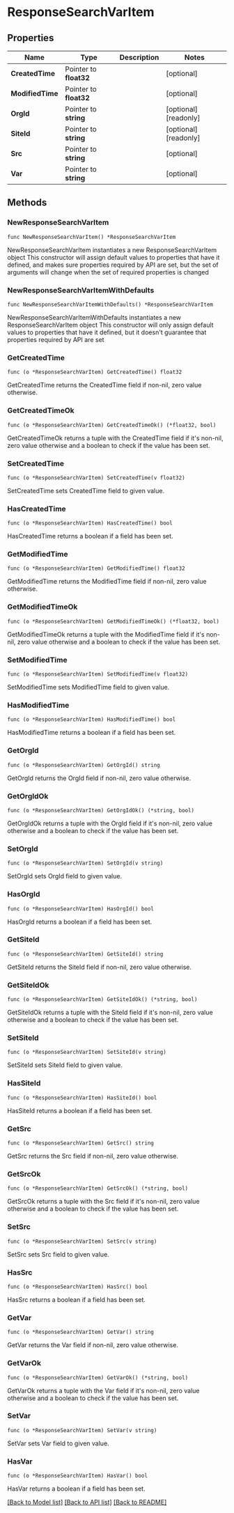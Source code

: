 # ResponseSearchVarItem

## Properties

Name | Type | Description | Notes
------------ | ------------- | ------------- | -------------
**CreatedTime** | Pointer to **float32** |  | [optional] 
**ModifiedTime** | Pointer to **float32** |  | [optional] 
**OrgId** | Pointer to **string** |  | [optional] [readonly] 
**SiteId** | Pointer to **string** |  | [optional] [readonly] 
**Src** | Pointer to **string** |  | [optional] 
**Var** | Pointer to **string** |  | [optional] 

## Methods

### NewResponseSearchVarItem

`func NewResponseSearchVarItem() *ResponseSearchVarItem`

NewResponseSearchVarItem instantiates a new ResponseSearchVarItem object
This constructor will assign default values to properties that have it defined,
and makes sure properties required by API are set, but the set of arguments
will change when the set of required properties is changed

### NewResponseSearchVarItemWithDefaults

`func NewResponseSearchVarItemWithDefaults() *ResponseSearchVarItem`

NewResponseSearchVarItemWithDefaults instantiates a new ResponseSearchVarItem object
This constructor will only assign default values to properties that have it defined,
but it doesn't guarantee that properties required by API are set

### GetCreatedTime

`func (o *ResponseSearchVarItem) GetCreatedTime() float32`

GetCreatedTime returns the CreatedTime field if non-nil, zero value otherwise.

### GetCreatedTimeOk

`func (o *ResponseSearchVarItem) GetCreatedTimeOk() (*float32, bool)`

GetCreatedTimeOk returns a tuple with the CreatedTime field if it's non-nil, zero value otherwise
and a boolean to check if the value has been set.

### SetCreatedTime

`func (o *ResponseSearchVarItem) SetCreatedTime(v float32)`

SetCreatedTime sets CreatedTime field to given value.

### HasCreatedTime

`func (o *ResponseSearchVarItem) HasCreatedTime() bool`

HasCreatedTime returns a boolean if a field has been set.

### GetModifiedTime

`func (o *ResponseSearchVarItem) GetModifiedTime() float32`

GetModifiedTime returns the ModifiedTime field if non-nil, zero value otherwise.

### GetModifiedTimeOk

`func (o *ResponseSearchVarItem) GetModifiedTimeOk() (*float32, bool)`

GetModifiedTimeOk returns a tuple with the ModifiedTime field if it's non-nil, zero value otherwise
and a boolean to check if the value has been set.

### SetModifiedTime

`func (o *ResponseSearchVarItem) SetModifiedTime(v float32)`

SetModifiedTime sets ModifiedTime field to given value.

### HasModifiedTime

`func (o *ResponseSearchVarItem) HasModifiedTime() bool`

HasModifiedTime returns a boolean if a field has been set.

### GetOrgId

`func (o *ResponseSearchVarItem) GetOrgId() string`

GetOrgId returns the OrgId field if non-nil, zero value otherwise.

### GetOrgIdOk

`func (o *ResponseSearchVarItem) GetOrgIdOk() (*string, bool)`

GetOrgIdOk returns a tuple with the OrgId field if it's non-nil, zero value otherwise
and a boolean to check if the value has been set.

### SetOrgId

`func (o *ResponseSearchVarItem) SetOrgId(v string)`

SetOrgId sets OrgId field to given value.

### HasOrgId

`func (o *ResponseSearchVarItem) HasOrgId() bool`

HasOrgId returns a boolean if a field has been set.

### GetSiteId

`func (o *ResponseSearchVarItem) GetSiteId() string`

GetSiteId returns the SiteId field if non-nil, zero value otherwise.

### GetSiteIdOk

`func (o *ResponseSearchVarItem) GetSiteIdOk() (*string, bool)`

GetSiteIdOk returns a tuple with the SiteId field if it's non-nil, zero value otherwise
and a boolean to check if the value has been set.

### SetSiteId

`func (o *ResponseSearchVarItem) SetSiteId(v string)`

SetSiteId sets SiteId field to given value.

### HasSiteId

`func (o *ResponseSearchVarItem) HasSiteId() bool`

HasSiteId returns a boolean if a field has been set.

### GetSrc

`func (o *ResponseSearchVarItem) GetSrc() string`

GetSrc returns the Src field if non-nil, zero value otherwise.

### GetSrcOk

`func (o *ResponseSearchVarItem) GetSrcOk() (*string, bool)`

GetSrcOk returns a tuple with the Src field if it's non-nil, zero value otherwise
and a boolean to check if the value has been set.

### SetSrc

`func (o *ResponseSearchVarItem) SetSrc(v string)`

SetSrc sets Src field to given value.

### HasSrc

`func (o *ResponseSearchVarItem) HasSrc() bool`

HasSrc returns a boolean if a field has been set.

### GetVar

`func (o *ResponseSearchVarItem) GetVar() string`

GetVar returns the Var field if non-nil, zero value otherwise.

### GetVarOk

`func (o *ResponseSearchVarItem) GetVarOk() (*string, bool)`

GetVarOk returns a tuple with the Var field if it's non-nil, zero value otherwise
and a boolean to check if the value has been set.

### SetVar

`func (o *ResponseSearchVarItem) SetVar(v string)`

SetVar sets Var field to given value.

### HasVar

`func (o *ResponseSearchVarItem) HasVar() bool`

HasVar returns a boolean if a field has been set.


[[Back to Model list]](../README.md#documentation-for-models) [[Back to API list]](../README.md#documentation-for-api-endpoints) [[Back to README]](../README.md)



